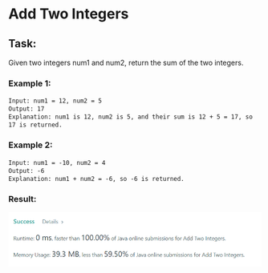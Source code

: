 # Add Two Integers

## Task:

Given two integers num1 and num2, return the sum of the two integers.

### Example 1:

    Input: num1 = 12, num2 = 5
    Output: 17
    Explanation: num1 is 12, num2 is 5, and their sum is 12 + 5 = 17, so 17 is returned.

### Example 2:

    Input: num1 = -10, num2 = 4
    Output: -6
    Explanation: num1 + num2 = -6, so -6 is returned.

### Result:

![img.png](img.png)

